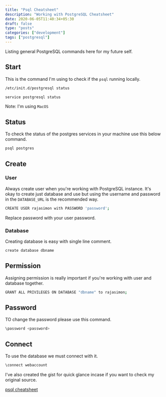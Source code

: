 ```yaml
---
title: "Psql Cheatsheet"
description: "Working with PostgreSQL Cheatsheet"
date: 2020-06-05T11:40:34+05:30
draft: false
type: "posts"
categories: ["development"]
tags: ["postgresql"]
---
```


Listing general PostgreSQL commands here for my future self.

## Start

This is the command I'm using to check if the `psql` running locally.

```bash
/etc/init.d/postgresql status

service postgresql status
```

Note: I'm using `MacOS`

## Status

To check the status of the postgres services in your machine use this below command.

```bash
psql postgres
```

## Create

### User

Always create user when you're working with PostgreSQL instance. It's okay to create just database and use but using the username and password in the `DATABASE_URL` is the recommended way.

```bash
CREATE USER rajasimon with PASSWORD 'password';
```

Replace password with your user password.

### Database

Creating database is easy with single line comment.

```bash
create database dbname
```

## Permission

Assigning permission is really important if you're working with user and database together.

```bash
GRANT ALL PRIVILEGES ON DATABASE "dbname" to rajasimon;
```

## Password

TO change the password please use this command.

```bash
\password <password>
```

## Connect

To use the database we must connect with it.

```bash
\connect webaccount
```

I've also created the gist for quick glance incase if you want to check my
original source.

[psql cheatsheet](https://gist.github.com/rajasimon/4c6e2b7219d814991bc3?cardthispage=true)
